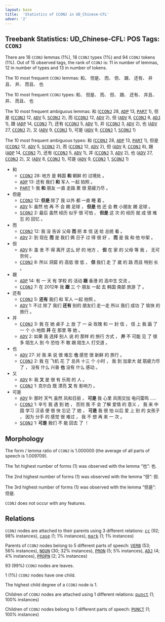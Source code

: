 ```yaml
---
layout: base
title:  'Statistics of CCONJ in UD_Chinese-CFL'
udver: '2'
---
```


## Treebank Statistics: UD_Chinese-CFL: POS Tags: `CCONJ`

There are 18 `CCONJ` lemmas (1%), 18 `CCONJ` types (1%) and 94 `CCONJ` tokens (1%).
Out of 15 observed tags, the rank of `CCONJ` is: 11 in number of lemmas, 12 in number of types and 13 in number of tokens.

The 10 most frequent `CCONJ` lemmas: 和、 但是、 而、 但、 跟、 还有、 并且、 并、 而且、 也

The 10 most frequent `CCONJ` types:  和、 但是、 而、 但、 跟、 还有、 并且、 并、 而且、 也

The 10 most frequent ambiguous lemmas: 和 (<tt><a href="zh_cfl-pos-CCONJ.html">CCONJ</a></tt> 28, <tt><a href="zh_cfl-pos-ADP.html">ADP</a></tt> 13, <tt><a href="zh_cfl-pos-PART.html">PART</a></tt> 1), 但是 (<tt><a href="zh_cfl-pos-CCONJ.html">CCONJ</a></tt> 12, <tt><a href="zh_cfl-pos-ADV.html">ADV</a></tt> 5, <tt><a href="zh_cfl-pos-SCONJ.html">SCONJ</a></tt> 2), 而 (<tt><a href="zh_cfl-pos-CCONJ.html">CCONJ</a></tt> 12, <tt><a href="zh_cfl-pos-ADV.html">ADV</a></tt> 2), 但 (<tt><a href="zh_cfl-pos-ADV.html">ADV</a></tt> 8, <tt><a href="zh_cfl-pos-CCONJ.html">CCONJ</a></tt> 8, <tt><a href="zh_cfl-pos-ADJ.html">ADJ</a></tt> 1), 跟 (<tt><a href="zh_cfl-pos-ADP.html">ADP</a></tt> 14, <tt><a href="zh_cfl-pos-CCONJ.html">CCONJ</a></tt> 7), 还有 (<tt><a href="zh_cfl-pos-CCONJ.html">CCONJ</a></tt> 5, <tt><a href="zh_cfl-pos-ADV.html">ADV</a></tt> 1), 并 (<tt><a href="zh_cfl-pos-CCONJ.html">CCONJ</a></tt> 3, <tt><a href="zh_cfl-pos-ADV.html">ADV</a></tt> 2), 也 (<tt><a href="zh_cfl-pos-ADV.html">ADV</a></tt> 27, <tt><a href="zh_cfl-pos-CCONJ.html">CCONJ</a></tt> 2), 又 (<tt><a href="zh_cfl-pos-ADV.html">ADV</a></tt> 9, <tt><a href="zh_cfl-pos-CCONJ.html">CCONJ</a></tt> 1), 可是 (<tt><a href="zh_cfl-pos-ADV.html">ADV</a></tt> 9, <tt><a href="zh_cfl-pos-CCONJ.html">CCONJ</a></tt> 1, <tt><a href="zh_cfl-pos-SCONJ.html">SCONJ</a></tt> 1)

The 10 most frequent ambiguous types:  和 (<tt><a href="zh_cfl-pos-CCONJ.html">CCONJ</a></tt> 28, <tt><a href="zh_cfl-pos-ADP.html">ADP</a></tt> 13, <tt><a href="zh_cfl-pos-PART.html">PART</a></tt> 1), 但是 (<tt><a href="zh_cfl-pos-CCONJ.html">CCONJ</a></tt> 12, <tt><a href="zh_cfl-pos-ADV.html">ADV</a></tt> 5, <tt><a href="zh_cfl-pos-SCONJ.html">SCONJ</a></tt> 2), 而 (<tt><a href="zh_cfl-pos-CCONJ.html">CCONJ</a></tt> 12, <tt><a href="zh_cfl-pos-ADV.html">ADV</a></tt> 2), 但 (<tt><a href="zh_cfl-pos-ADV.html">ADV</a></tt> 8, <tt><a href="zh_cfl-pos-CCONJ.html">CCONJ</a></tt> 8), 跟 (<tt><a href="zh_cfl-pos-ADP.html">ADP</a></tt> 14, <tt><a href="zh_cfl-pos-CCONJ.html">CCONJ</a></tt> 7), 还有 (<tt><a href="zh_cfl-pos-CCONJ.html">CCONJ</a></tt> 5, <tt><a href="zh_cfl-pos-ADV.html">ADV</a></tt> 1), 并 (<tt><a href="zh_cfl-pos-CCONJ.html">CCONJ</a></tt> 3, <tt><a href="zh_cfl-pos-ADV.html">ADV</a></tt> 2), 也 (<tt><a href="zh_cfl-pos-ADV.html">ADV</a></tt> 27, <tt><a href="zh_cfl-pos-CCONJ.html">CCONJ</a></tt> 2), 又 (<tt><a href="zh_cfl-pos-ADV.html">ADV</a></tt> 8, <tt><a href="zh_cfl-pos-CCONJ.html">CCONJ</a></tt> 1), 可是 (<tt><a href="zh_cfl-pos-ADV.html">ADV</a></tt> 9, <tt><a href="zh_cfl-pos-CCONJ.html">CCONJ</a></tt> 1, <tt><a href="zh_cfl-pos-SCONJ.html">SCONJ</a></tt> 1)


* 和
  * <tt><a href="zh_cfl-pos-CCONJ.html">CCONJ</a></tt> 28: 地方 是 韩国 <b>和</b> 朝鲜 的 过境处 。
  * <tt><a href="zh_cfl-pos-ADP.html">ADP</a></tt> 13: 还有 我们 <b>和</b> 军人 一起 拍照 。
  * <tt><a href="zh_cfl-pos-PART.html">PART</a></tt> 1: 我 <b>和</b> 朋友 一直 走路 累 很 筋疲力尽 。
* 但是
  * <tt><a href="zh_cfl-pos-CCONJ.html">CCONJ</a></tt> 12: <b>但是</b> 除了 我 以外 都 一直 睡 着 。
  * <tt><a href="zh_cfl-pos-ADV.html">ADV</a></tt> 5: 虽然 他 再 不 会 踢 足球 ， <b>但是</b> 他 还 会 教 小朋友 踢 足球 。
  * <tt><a href="zh_cfl-pos-SCONJ.html">SCONJ</a></tt> 2: 最后 虽然 经历 似乎 很 可怕 ， <b>但是</b> 这 次 的 经历 就 成 很 难忘 的 回忆 。
* 而
  * <tt><a href="zh_cfl-pos-CCONJ.html">CCONJ</a></tt> 12: 我 没 告诉 父母 <b>而</b> 把 本 信 送 给 总统 看 。
  * <tt><a href="zh_cfl-pos-ADV.html">ADV</a></tt> 2: 到 现在 <b>而</b> 是 我们 俩 日子 过 得 很 好 ， <b>而</b> 是 我 和 他 吵架 。
* 但
  * <tt><a href="zh_cfl-pos-ADV.html">ADV</a></tt> 8: 虽 舍 不 得 离开 这么 好 的 地方 ， <b>但</b> 在 家 的 父母 等 我 ， 无可奈何 。
  * <tt><a href="zh_cfl-pos-CCONJ.html">CCONJ</a></tt> 8: 所以 洞窟 的 高低 很 低 ， <b>但</b> 我们 走 了 崴 的 路 而且 特别 长 。
* 跟
  * <tt><a href="zh_cfl-pos-ADP.html">ADP</a></tt> 14: 有 一 天 有 学校 的 活动 <b>跟</b> 香港 的 高中生 交流 。
  * <tt><a href="zh_cfl-pos-CCONJ.html">CCONJ</a></tt> 7: 在 2012年 我 <b>跟</b> 三 个 朋友 一起 去 韩国 南部 旅游 了 。
* 还有
  * <tt><a href="zh_cfl-pos-CCONJ.html">CCONJ</a></tt> 5: <b>还有</b> 我们 和 军人 一起 拍照 。
  * <tt><a href="zh_cfl-pos-ADV.html">ADV</a></tt> 1: 不过 除了 我们 <b>还有</b> 别的 朋友们 走一走 所以 我们 成功 了 愉快 的 旅行 。
* 并
  * <tt><a href="zh_cfl-pos-CCONJ.html">CCONJ</a></tt> 3: 我 在 她 桌子 上 放 了 一 朵 玫瑰 和 一 封 信 ， 信 上 我 画 了 一 个 小 地图 <b>并</b> 在 那里 等 她 。
  * <tt><a href="zh_cfl-pos-ADV.html">ADV</a></tt> 2: 如果 我 选择 别人 说 的 那样 的 旅行 方式 ， <b>并</b> 不 可能 见 了 很多 陌生人 到 今 恐怕 不 敢 跟 陌生人 打交道 。
* 也
  * <tt><a href="zh_cfl-pos-ADV.html">ADV</a></tt> 27: 对 我 来 说 很 难忘 <b>也</b> 感觉 很 新鲜 的 旅行 。
  * <tt><a href="zh_cfl-pos-CCONJ.html">CCONJ</a></tt> 2: 我 在 飞机 花 了 总共 十三 个 小时 ， 我 到 加拿大 就 筋疲力尽 了 ， 没有 什么 兴奋 <b>也</b> 没有 什么 感动 。
* 又
  * <tt><a href="zh_cfl-pos-ADV.html">ADV</a></tt> 8: 我 <b>又</b> 是 很 有 乐观 的 人 。
  * <tt><a href="zh_cfl-pos-CCONJ.html">CCONJ</a></tt> 1: 克尔白 既 漂亮 <b>又</b> 有 影响力 。
* 可是
  * <tt><a href="zh_cfl-pos-ADV.html">ADV</a></tt> 9: 那时 天气 虽然 风和日丽 ， <b>可是</b> 我 心里 风雨交加 电闪雷鸣 .....
  * <tt><a href="zh_cfl-pos-CCONJ.html">CCONJ</a></tt> 1: 辛亏 我 遇 到 她 ， 否则 我 不 会 了解 爱情 的 意义 ， 我 来 中国 学习 汉语 便 很 快 忘记 了 她 ， <b>可是</b> 我 很 怕 以后 爱 上 别 的 女孩子 ， 因为 分手 的 感觉 很 难过 ， 我 不 想 再 来 一 次 。
  * <tt><a href="zh_cfl-pos-SCONJ.html">SCONJ</a></tt> 1: <b>可是</b> 我们 不 能 回去 了 ！

## Morphology

The form / lemma ratio of `CCONJ` is 1.000000 (the average of all parts of speech is 1.009709).

The 1st highest number of forms (1) was observed with the lemma “也”: 也.

The 2nd highest number of forms (1) was observed with the lemma “但”: 但.

The 3rd highest number of forms (1) was observed with the lemma “但是”: 但是.

`CCONJ` does not occur with any features.


## Relations

`CCONJ` nodes are attached to their parents using 3 different relations: <tt><a href="zh_cfl-dep-cc.html">cc</a></tt> (92; 98% instances), <tt><a href="zh_cfl-dep-case.html">case</a></tt> (1; 1% instances), <tt><a href="zh_cfl-dep-mark.html">mark</a></tt> (1; 1% instances)

Parents of `CCONJ` nodes belong to 5 different parts of speech: <tt><a href="zh_cfl-pos-VERB.html">VERB</a></tt> (53; 56% instances), <tt><a href="zh_cfl-pos-NOUN.html">NOUN</a></tt> (30; 32% instances), <tt><a href="zh_cfl-pos-PRON.html">PRON</a></tt> (5; 5% instances), <tt><a href="zh_cfl-pos-ADJ.html">ADJ</a></tt> (4; 4% instances), <tt><a href="zh_cfl-pos-PROPN.html">PROPN</a></tt> (2; 2% instances)

93 (99%) `CCONJ` nodes are leaves.

1 (1%) `CCONJ` nodes have one child.

The highest child degree of a `CCONJ` node is 1.

Children of `CCONJ` nodes are attached using 1 different relations: <tt><a href="zh_cfl-dep-punct.html">punct</a></tt> (1; 100% instances)

Children of `CCONJ` nodes belong to 1 different parts of speech: <tt><a href="zh_cfl-pos-PUNCT.html">PUNCT</a></tt> (1; 100% instances)


